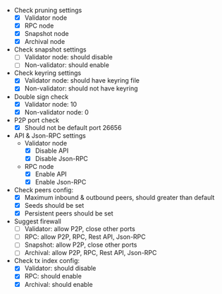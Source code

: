 - Check pruning settings
  - [x] Validator node
  - [x] RPC node
  - [x] Snapshot node
  - [x] Archival node
- Check snapshot settings
  - [ ] Validator node: should disable
  - [ ] Non-validator: should enable
- Check keyring settings
  - [x] Validator node: should have keyring file
  - [x] Non-validator: should not have keyring
- Double sign check
  - [x] Validator node: 10
  - [x] Non-validator node: 0
- P2P port check
  - [x] Should not be default port 26656
- API & Json-RPC settings
  - Validator node
    - [x] Disable API
    - [x] Disable Json-RPC
  - RPC node
    - [x] Enable API
    - [x] Enable Json-RPC
- Check peers config:
  - [x] Maximum inbound & outbound peers, should greater than default
  - [x] Seeds should be set
  - [x] Persistent peers should be set
- Suggest firewall
  - [ ] Validator: allow P2P, close other ports
  - [ ] RPC: allow P2P, RPC, Rest API, Json-RPC
  - [ ] Snapshot: allow P2P, close other ports
  - [ ] Archival: allow P2P, RPC, Rest API, Json-RPC
- Check tx index config:
  - [x] Validator: should disable
  - [x] RPC: should enable
  - [x] Archival: should enable